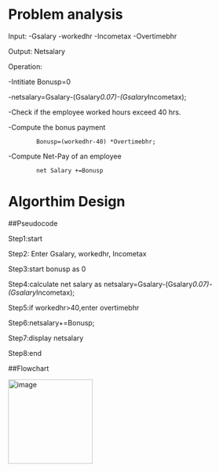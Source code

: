 # Problem analysis

Input: 
-Gsalary 
-workedhr
-Incometax
-Overtimebhr

Output: Netsalary

Operation: 

  -Intitiate Bonusp=0
  
  -netsalary=Gsalary-(Gsalary*0.07)-(Gsalary*Incometax);
  
  -Check if the employee worked hours exceed 40 hrs.
  
  -Compute the bonus payment 
  
            Bonusp=(workedhr-40) *Overtimebhr;
 
  -Compute Net-Pay of an employee
  
            net Salary +=Bonusp

# Algorthim Design

##Pseudocode

Step1:start

Step2: Enter Gsalary, workedhr, Incometax 

Step3:start bonusp as 0

Step4:calculate net salary as netsalary=Gsalary-(Gsalary*0.07)-(Gsalary*Incometax);

Step5:if workedhr>40,enter overtimebhr 

Step6:netsalary+=Bonusp;

Step7:display netsalary

Step8:end

##Flowchart

<img width="172" alt="image" src="https://github.com/SWEG-2015EC-Batch/Free-Thinkers/assets/149039271/e82d1af5-ea90-41cd-9a68-ad6df7dfcd6d">
